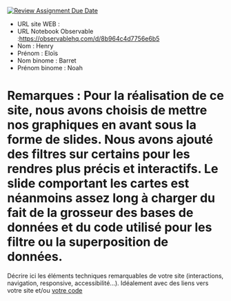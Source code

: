 [![Review Assignment Due Date](https://classroom.github.com/assets/deadline-readme-button-22041afd0340ce965d47ae6ef1cefeee28c7c493a6346c4f15d667ab976d596c.svg)](https://classroom.github.com/a/tzO_JqWG)
- URL site WEB :
- URL Notebook Observable :https://observablehq.com/d/8b964c4d7756e6b5
- Nom :  Henry 
- Prénom : Eloïs
- Nom binome : Barret 
- Prénom binome : Noah 

# Remarques : Pour la réalisation de ce site, nous avons choisis de mettre nos graphiques en avant sous la forme de slides. Nous avons ajouté des filtres sur certains pour les rendres plus précis et interactifs. Le slide comportant les cartes est néanmoins assez long à charger du fait de la grosseur des bases de données et du code utilisé pour les filtre ou la superposition de données. 

Décrire ici les éléments techniques remarquables de votre site (interactions, navigation, responsive, accessibilité...).
Idéalement avec des liens vers votre site et/ou [votre code](https://github.blog/news-insights/product-news/relative-links-in-markup-files/)
